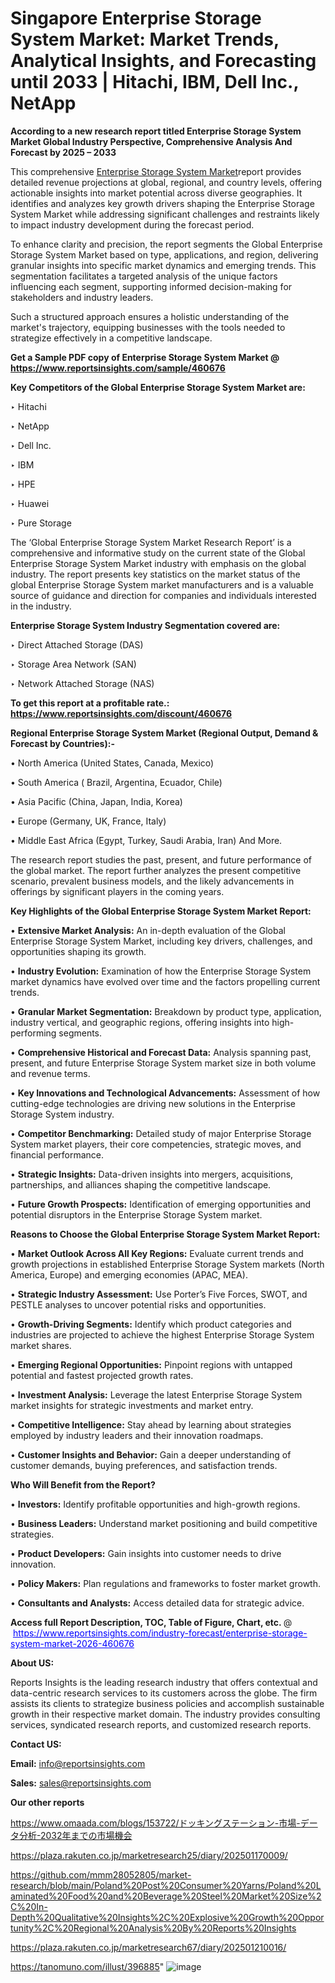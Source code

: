# Singapore Enterprise Storage System Market: Market Trends, Analytical Insights, and Forecasting until 2033 | Hitachi, IBM, Dell Inc., NetApp

<strong>According to a new research report titled Enterprise Storage System Market Global Industry Perspective, Comprehensive Analysis And Forecast by 2025 – 2033</strong>

This comprehensive <a href=https://www.reportsinsights.com/sample/460676>Enterprise Storage System Market</a>report provides detailed revenue projections at global, regional, and country levels, offering actionable insights into market potential across diverse geographies. It identifies and analyzes key growth drivers shaping the Enterprise Storage System Market while addressing significant challenges and restraints likely to impact industry development during the forecast period.

To enhance clarity and precision, the report segments the Global Enterprise Storage System Market based on type, applications, and region, delivering granular insights into specific market dynamics and emerging trends. This segmentation facilitates a targeted analysis of the unique factors influencing each segment, supporting informed decision-making for stakeholders and industry leaders.

Such a structured approach ensures a holistic understanding of the market's trajectory, equipping businesses with the tools needed to strategize effectively in a competitive landscape.

<strong>Get a Sample PDF copy of Enterprise Storage System Market </strong><strong>@<a href=https://www.reportsinsights.com/sample/460676 style=color:#0000ff;> https://www.reportsinsights.com/sample/460676</a></strong></font>

<strong>Key Competitors of the Global Enterprise Storage System Market are:</strong>

‣ Hitachi

‣ NetApp

‣ Dell Inc.

‣ IBM

‣ HPE

‣ Huawei

‣ Pure Storage

The ‘Global Enterprise Storage System Market Research Report’ is a comprehensive and informative study on the current state of the Global Enterprise Storage System Market industry with emphasis on the global industry. The report presents key statistics on the market status of the global Enterprise Storage System market manufacturers and is a valuable source of guidance and direction for companies and individuals interested in the industry.

<strong>Enterprise Storage System Industry Segmentation covered are:</strong>

‣ Direct Attached Storage (DAS)

‣ Storage Area Network (SAN)

‣ Network Attached Storage (NAS)

<strong>To get this report at a profitable rate.: <a href=https://www.reportsinsights.com/discount/460676 style=color:#0000ff;>https://www.reportsinsights.com/discount/460676</a></strong></font>

<strong>Regional Enterprise Storage System Market (Regional Output, Demand &amp; Forecast by Countries):-</strong>

• North America (United States, Canada, Mexico)

• South America ( Brazil, Argentina, Ecuador, Chile)

• Asia Pacific (China, Japan, India, Korea)

• Europe (Germany, UK, France, Italy)

• Middle East Africa (Egypt, Turkey, Saudi Arabia, Iran) And More.

The research report studies the past, present, and future performance of the global market. The report further analyzes the present competitive scenario, prevalent business models, and the likely advancements in offerings by significant players in the coming years.

<strong>Key Highlights of the Global Enterprise Storage System Market Report:</strong>

• <strong>Extensive Market Analysis:</strong> An in-depth evaluation of the Global Enterprise Storage System Market, including key drivers, challenges, and opportunities shaping its growth.

• <strong>Industry Evolution:</strong> Examination of how the Enterprise Storage System market dynamics have evolved over time and the factors propelling current trends.

• <strong>Granular Market Segmentation:</strong> Breakdown by product type, application, industry vertical, and geographic regions, offering insights into high-performing segments.

• <strong>Comprehensive Historical and Forecast Data:</strong> Analysis spanning past, present, and future Enterprise Storage System market size in both volume and revenue terms.

• <strong>Key Innovations and Technological Advancements:</strong> Assessment of how cutting-edge technologies are driving new solutions in the Enterprise Storage System industry.

• <strong>Competitor Benchmarking:</strong> Detailed study of major Enterprise Storage System market players, their core competencies, strategic moves, and financial performance.

• <strong>Strategic Insights:</strong> Data-driven insights into mergers, acquisitions, partnerships, and alliances shaping the competitive landscape.

• <strong>Future Growth Prospects:</strong> Identification of emerging opportunities and potential disruptors in the Enterprise Storage System market.

<strong>Reasons to Choose the Global Enterprise Storage System Market Report:</strong>

• <strong>Market Outlook Across All Key Regions:</strong> Evaluate current trends and growth projections in established Enterprise Storage System markets (North America, Europe) and emerging economies (APAC, MEA).

• <strong>Strategic Industry Assessment:</strong> Use Porter’s Five Forces, SWOT, and PESTLE analyses to uncover potential risks and opportunities.

• <strong>Growth-Driving Segments:</strong> Identify which product categories and industries are projected to achieve the highest Enterprise Storage System market shares.

• <strong>Emerging Regional Opportunities:</strong> Pinpoint regions with untapped potential and fastest projected growth rates.

• <strong>Investment Analysis:</strong> Leverage the latest Enterprise Storage System market insights for strategic investments and market entry.

• <strong>Competitive Intelligence:</strong> Stay ahead by learning about strategies employed by industry leaders and their innovation roadmaps.

• <strong>Customer Insights and Behavior:</strong> Gain a deeper understanding of customer demands, buying preferences, and satisfaction trends.

<strong>Who Will Benefit from the Report?</strong>

• <strong>Investors:</strong> Identify profitable opportunities and high-growth regions.

• <strong>Business Leaders:</strong> Understand market positioning and build competitive strategies.

• <strong>Product Developers:</strong> Gain insights into customer needs to drive innovation.

• <strong>Policy Makers:</strong> Plan regulations and frameworks to foster market growth.

• <strong>Consultants and Analysts:</strong> Access detailed data for strategic advice.
</ul>
<strong>Access full Report Description, TOC, Table of Figure, Chart, etc. </strong>@  <a href=https://www.reportsinsights.com/industry-forecast/enterprise-storage-system-market-2026-460676 style=color:#0000ff;>https://www.reportsinsights.com/industry-forecast/enterprise-storage-system-market-2026-460676</a></font>

<strong><strong>About US</strong>:</strong>

Reports Insights is the leading research industry that offers contextual and data-centric research services to its customers across the globe. The firm assists its clients to strategize business policies and accomplish sustainable growth in their respective market domain. The industry provides consulting services, syndicated research reports, and customized research reports.

<strong>Contact US:</strong>

<p class=""""><b>Email:</b> <a href=mailto:info@reportsinsights.com>info@reportsinsights.com</a></p>
<p class=""""><b>Sales:</b> <a href=mailto:sales@reportsinsights.com>sales@reportsinsights.com</a></p>

<strong>Our other reports</strong>

<a href=https://www.omaada.com/blogs/153722/ドッキングステーション-市場-データ分析-2032年までの市場機会>https://www.omaada.com/blogs/153722/ドッキングステーション-市場-データ分析-2032年までの市場機会</a>

<a href=https://plaza.rakuten.co.jp/marketresearch25/diary/202501170009/>https://plaza.rakuten.co.jp/marketresearch25/diary/202501170009/</a>

<a href=https://github.com/mmm28052805/market-research/blob/main/Poland%20Post%20Consumer%20Yarns/Poland%20Laminated%20Food%20and%20Beverage%20Steel%20Market%20Size%2C%20In-Depth%20Qualitative%20Insights%2C%20Explosive%20Growth%20Opportunity%2C%20Regional%20Analysis%20By%20Reports%20Insights>https://github.com/mmm28052805/market-research/blob/main/Poland%20Post%20Consumer%20Yarns/Poland%20Laminated%20Food%20and%20Beverage%20Steel%20Market%20Size%2C%20In-Depth%20Qualitative%20Insights%2C%20Explosive%20Growth%20Opportunity%2C%20Regional%20Analysis%20By%20Reports%20Insights</a>

<a href=https://plaza.rakuten.co.jp/marketresearch67/diary/202501210016/>https://plaza.rakuten.co.jp/marketresearch67/diary/202501210016/</a>

<a href=https://tanomuno.com/illust/396885>https://tanomuno.com/illust/396885</a>"
![image](https://github.com/user-attachments/assets/380f6c06-c093-45c1-a33e-2f64d0fbf404)
